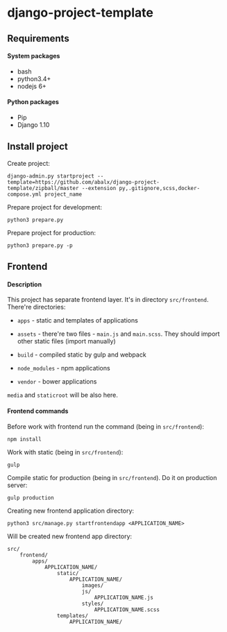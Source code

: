 # django-project-template

## Requirements
#### System packages
* bash
* python3.4+
* nodejs 6+

#### Python packages
* Pip
* Django 1.10

## Install project
Create project:

    django-admin.py startproject --template=https://github.com/abalx/django-project-template/zipball/master --extension py,.gitignore,scss,docker-compose.yml project_name

Prepare project for development:

    python3 prepare.py

Prepare project for production:

    python3 prepare.py -p
    
## Frontend
#### Description
This project has separate frontend layer. It's in directory `src/frontend`.
There're directories:

* `apps` - static and templates of applications

* `assets` - there're two files - `main.js` and `main.scss`. They should import other static files (import manually)

* `build` - compiled static by gulp and webpack

* `node_modules` - npm applications

* `vendor` - bower applications

`media` and `staticroot` will be also here.

#### Frontend commands
Before work with frontend run the command (being in `src/frontend`):
    
    npm install
    
Work with static (being in `src/frontend`):

    gulp

Compile static for production (being in `src/frontend`). Do it on production server:

    gulp production

Creating new frontend application directory:

    python3 src/manage.py startfrontendapp <APPLICATION_NAME>

Will be created new frontend app directory:

    src/
        frontend/
            apps/
                APPLICATION_NAME/
                    static/
                        APPLICATION_NAME/
                            images/
                            js/
                                APPLICATION_NAME.js
                            styles/
                                APPLICATION_NAME.scss
                    templates/
                        APPLICATION_NAME/
